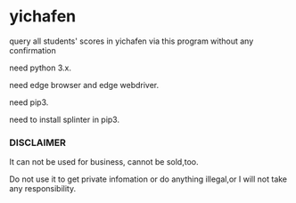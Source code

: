 # yichafen
query all students' scores in yichafen via this program without any confirmation

need python 3.x.

need edge browser and edge webdriver.

need pip3.

need to install splinter in pip3.

### DISCLAIMER

It can not be used for business,
cannot be sold,too.

Do not use it to get private infomation or do anything illegal,or I will not take any responsibility.
